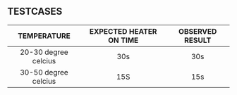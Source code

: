 ## TESTCASES
|TEMPERATURE|EXPECTED HEATER ON TIME|OBSERVED RESULT|
|:--:|:--:|:--:|
|20-30 degree celcius|30s|30s
|30-50 degree celcius|15S|15s
